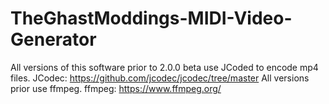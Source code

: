 # TheGhastModdings-MIDI-Video-Generator
All versions of this software prior to 2.0.0 beta use JCoded to encode mp4 files.
JCodec: https://github.com/jcodec/jcodec/tree/master
All versions prior use ffmpeg.
ffmpeg: https://www.ffmpeg.org/